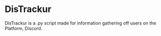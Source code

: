 # DisTrackur
DisTrackur is a .py script made for information gathering off users on the Platform, Discord.  
